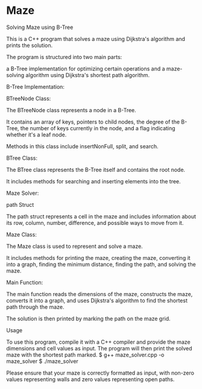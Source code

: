 # Maze
Solving Maze using B-Tree

This is a C++ program that solves a maze using Dijkstra's algorithm and prints the solution.

The program is structured into two main parts:

a B-Tree implementation for optimizing certain operations and a maze-solving algorithm using Dijkstra's shortest path algorithm.


B-Tree Implementation:

BTreeNode Class:

The BTreeNode class represents a node in a B-Tree.

It contains an array of keys, pointers to child nodes, the degree of the B-Tree, the number of keys currently in the node, and a flag indicating whether it's a leaf node.

Methods in this class include insertNonFull, split, and search.

BTree Class:

The BTree class represents the B-Tree itself and contains the root node.

It includes methods for searching and inserting elements into the tree.

Maze Solver:

path Struct

The path struct represents a cell in the maze and includes information about its row, column, number, difference, and possible ways to move from it.

Maze Class:

The Maze class is used to represent and solve a maze.

It includes methods for printing the maze, creating the maze, converting it into a graph, finding the minimum distance, finding the path, and solving the maze.

Main Function:

The main function reads the dimensions of the maze, constructs the maze, converts it into a graph, and uses Dijkstra's algorithm to find the shortest path through the maze.

The solution is then printed by marking the path on the maze grid.

Usage

To use this program, compile it with a C++ compiler and provide the maze dimensions and cell values as input. The program will then print the solved maze with the shortest path marked.
$ g++ maze_solver.cpp -o maze_solver
$ ./maze_solver


Please ensure that your maze is correctly formatted as input, with non-zero values representing walls and zero values representing open paths.

